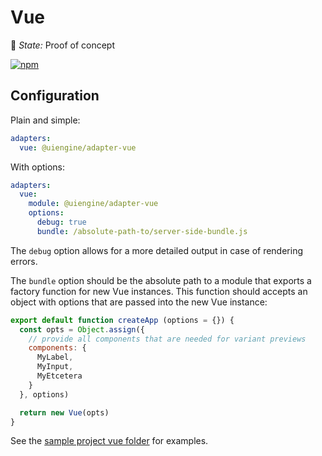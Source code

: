 # Vue

🚦 *State:* Proof of concept

[![npm](https://img.shields.io/npm/v/@uiengine/adapter-vue.svg)](https://www.npmjs.com/package/@uiengine/adapter-vue)

## Configuration

Plain and simple:

```yaml
adapters:
  vue: @uiengine/adapter-vue
```

With options:

```yaml
adapters:
  vue:
    module: @uiengine/adapter-vue
    options:
      debug: true
      bundle: /absolute-path-to/server-side-bundle.js
```

The `debug` option allows for a more detailed output in case of rendering errors.

The `bundle` option should be the absolute path to a module that exports a factory function for new Vue instances.
This function should accepts an object with options that are passed into the new Vue instance:

```js
export default function createApp (options = {}) {
  const opts = Object.assign({
    // provide all components that are needed for variant previews
    components: {
      MyLabel,
      MyInput,
      MyEtcetera
    }
  }, options)

  return new Vue(opts)
}
```

See the [sample project vue folder](../../test/project/src/vue) for examples.
